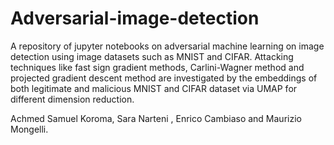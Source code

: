 # Adversarial-image-detection
A repository of jupyter notebooks on adversarial machine learning on image detection using image datasets such as MNIST and CIFAR.
Attacking techniques like fast sign gradient methods, Carlini-Wagner method and projected gradient descent method are investigated by the embeddings of both legitimate and malicious MNIST and CIFAR dataset via UMAP for different dimension reduction. 


Achmed Samuel Koroma, Sara Narteni , Enrico Cambiaso and Maurizio Mongelli.
